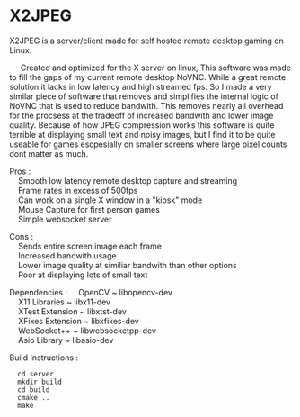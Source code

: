 # X2JPEG
X2JPEG is a server/client made for self hosted remote desktop gaming on Linux.

&nbsp;&nbsp;&nbsp;&nbsp; Created and optimized for the X server on linux, This software was made to fill the gaps of my current remote desktop NoVNC. While a great remote solution it lacks in low latency and high streamed fps. So I made a very similar piece of software that removes and simplifies the internal logic of NoVNC that is used to reduce bandwith. This removes nearly all overhead for the procsess at the tradeoff of increased bandwith and lower image quality. Because of how JPEG compression works this software is quite terrible at displaying small text and noisy images, but I find it to be quite useable for games escpesially on smaller screens where large pixel counts dont matter as much.

Pros :  
  &nbsp;&nbsp;&nbsp;&nbsp;Smooth low latency remote desktop capture and streaming  
  &nbsp;&nbsp;&nbsp;&nbsp;Frame rates in excess of 500fps  
  &nbsp;&nbsp;&nbsp;&nbsp;Can work on a single X window in a "kiosk" mode  
  &nbsp;&nbsp;&nbsp;&nbsp;Mouse Capture for first person games  
  &nbsp;&nbsp;&nbsp;&nbsp;Simple websocket server  

Cons :  
  &nbsp;&nbsp;&nbsp;&nbsp;Sends entire screen image each frame  
  &nbsp;&nbsp;&nbsp;&nbsp;Increased bandwith usage  
  &nbsp;&nbsp;&nbsp;&nbsp;Lower image quality at similiar bandwith than other options  
  &nbsp;&nbsp;&nbsp;&nbsp;Poor at displaying lots of small text  

Dependencies :
  &nbsp;&nbsp;&nbsp;&nbsp;OpenCV \~ libopencv-dev  
  &nbsp;&nbsp;&nbsp;&nbsp;X11 Libraries \~ libx11-dev  
  &nbsp;&nbsp;&nbsp;&nbsp;XTest Extension \~ libxtst-dev  
  &nbsp;&nbsp;&nbsp;&nbsp;XFixes Extension \~ libxfixes-dev  
  &nbsp;&nbsp;&nbsp;&nbsp;WebSocket++ \~ libwebsocketpp-dev  
  &nbsp;&nbsp;&nbsp;&nbsp;Asio Library \~ libasio-dev  

Build Instructions :
```
  cd server
  mkdir build
  cd build
  cmake ..
  make
```